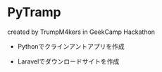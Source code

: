# PyTramp

created by TrumpM4kers in GeekCamp Hackathon

- Pythonでクラインアントアプリを作成

- Laravelでダウンロードサイトを作成
